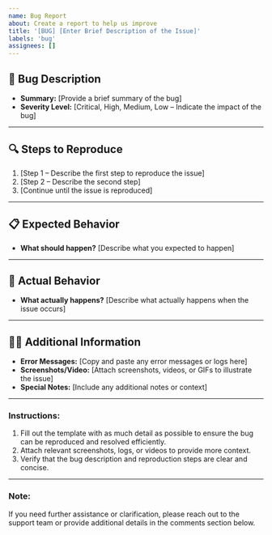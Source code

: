 ```yaml
---
name: Bug Report
about: Create a report to help us improve
title: '[BUG] [Enter Brief Description of the Issue]'
labels: 'bug'
assignees: []
---
```


## 🐛 Bug Description

- **Summary:** [Provide a brief summary of the bug]
- **Severity Level:** [Critical, High, Medium, Low – Indicate the impact of the bug]

---

## 🔍 Steps to Reproduce

1. [Step 1 – Describe the first step to reproduce the issue]
2. [Step 2 – Describe the second step]
3. [Continue until the issue is reproduced]

---

## 📋 Expected Behavior

- **What should happen?** [Describe what you expected to happen]

---

## 🚨 Actual Behavior

- **What actually happens?** [Describe what actually happens when the issue occurs]

---

## 🕵️‍♂️ Additional Information

- **Error Messages:** [Copy and paste any error messages or logs here]
- **Screenshots/Video:** [Attach screenshots, videos, or GIFs to illustrate the issue]
- **Special Notes:** [Include any additional notes or context]

---

### **Instructions:**

1. Fill out the template with as much detail as possible to ensure the bug can be reproduced and resolved efficiently.
2. Attach relevant screenshots, logs, or videos to provide more context.
3. Verify that the bug description and reproduction steps are clear and concise.

---

### **Note:**

If you need further assistance or clarification, please reach out to the support team or provide additional details in the comments section below.